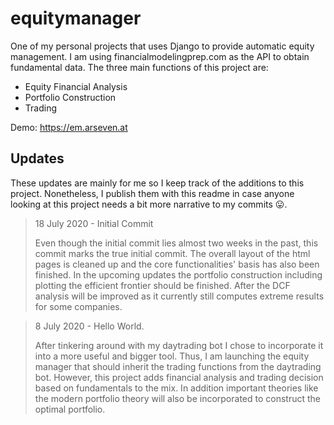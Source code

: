 # equitymanager
One of my personal projects that uses Django to provide automatic equity management. I am using financialmodelingprep.com
as the API to obtain fundamental data. The three main functions of this project are:

* Equity Financial Analysis
* Portfolio Construction
* Trading

Demo: https://em.arseven.at

## Updates

These updates are mainly for me so I keep track of the additions to this project. Nonetheless, I publish them with this
readme in case anyone looking at this project needs a bit more narrative to my commits 😛.

> 18 July 2020 - Initial Commit
>
> Even though the initial commit lies almost two weeks in the past, this commit marks the true initial commit.
> The overall layout of the html pages is cleaned up and the core functionalities' basis has also been finished.
> In the upcoming updates the portfolio construction including plotting the efficient frontier should be finished.
> After the DCF analysis will be improved as it currently still computes extreme results for some companies.

> 8 July 2020 - Hello World.
>
> After tinkering around with my daytrading bot I chose to incorporate it into a more useful and bigger tool.
> Thus, I am launching the equity manager that should inherit the trading functions from the daytrading bot.
> However, this project adds financial analysis and trading decision based on fundamentals to the mix. In
> addition important theories like the modern portfolio theory will also be incorporated to construct the
> optimal portfolio.
